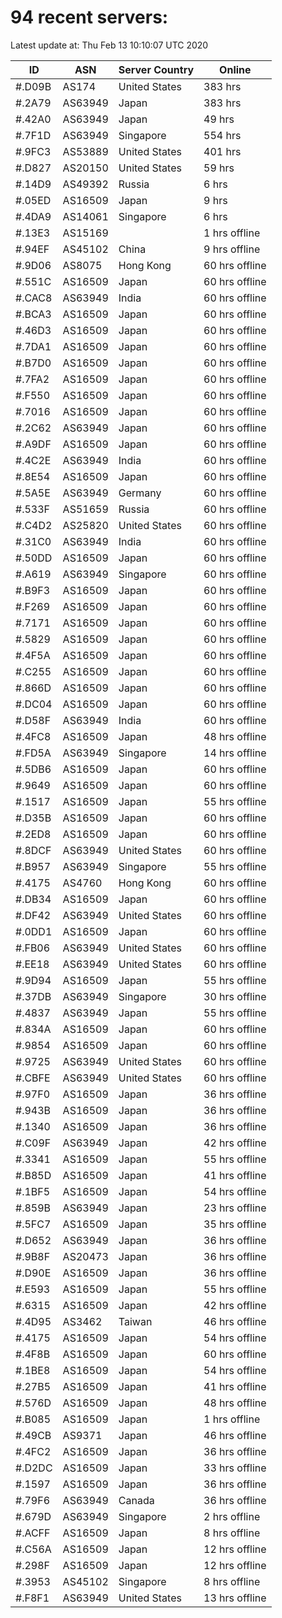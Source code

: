 # 94 recent servers:

Latest update at: Thu Feb 13 10:10:07 UTC 2020

| ID | ASN | Server Country | Online |
| -- | --- | -------------- | ------ |
| #.D09B | AS174 | United States | 383 hrs |
| #.2A79 | AS63949 | Japan | 383 hrs |
| #.42A0 | AS63949 | Japan | 49 hrs |
| #.7F1D | AS63949 | Singapore | 554 hrs |
| #.9FC3 | AS53889 | United States | 401 hrs |
| #.D827 | AS20150 | United States | 59 hrs |
| #.14D9 | AS49392 | Russia | 6 hrs |
| #.05ED | AS16509 | Japan | 9 hrs |
| #.4DA9 | AS14061 | Singapore | 6 hrs |
| #.13E3 | AS15169 |  | 1 hrs offline |
| #.94EF | AS45102 | China | 9 hrs offline |
| #.9D06 | AS8075 | Hong Kong | 60 hrs offline |
| #.551C | AS16509 | Japan | 60 hrs offline |
| #.CAC8 | AS63949 | India | 60 hrs offline |
| #.BCA3 | AS16509 | Japan | 60 hrs offline |
| #.46D3 | AS16509 | Japan | 60 hrs offline |
| #.7DA1 | AS16509 | Japan | 60 hrs offline |
| #.B7D0 | AS16509 | Japan | 60 hrs offline |
| #.7FA2 | AS16509 | Japan | 60 hrs offline |
| #.F550 | AS16509 | Japan | 60 hrs offline |
| #.7016 | AS16509 | Japan | 60 hrs offline |
| #.2C62 | AS63949 | Japan | 60 hrs offline |
| #.A9DF | AS16509 | Japan | 60 hrs offline |
| #.4C2E | AS63949 | India | 60 hrs offline |
| #.8E54 | AS16509 | Japan | 60 hrs offline |
| #.5A5E | AS63949 | Germany | 60 hrs offline |
| #.533F | AS51659 | Russia | 60 hrs offline |
| #.C4D2 | AS25820 | United States | 60 hrs offline |
| #.31C0 | AS63949 | India | 60 hrs offline |
| #.50DD | AS16509 | Japan | 60 hrs offline |
| #.A619 | AS63949 | Singapore | 60 hrs offline |
| #.B9F3 | AS16509 | Japan | 60 hrs offline |
| #.F269 | AS16509 | Japan | 60 hrs offline |
| #.7171 | AS16509 | Japan | 60 hrs offline |
| #.5829 | AS16509 | Japan | 60 hrs offline |
| #.4F5A | AS16509 | Japan | 60 hrs offline |
| #.C255 | AS16509 | Japan | 60 hrs offline |
| #.866D | AS16509 | Japan | 60 hrs offline |
| #.DC04 | AS16509 | Japan | 60 hrs offline |
| #.D58F | AS63949 | India | 60 hrs offline |
| #.4FC8 | AS16509 | Japan | 48 hrs offline |
| #.FD5A | AS63949 | Singapore | 14 hrs offline |
| #.5DB6 | AS16509 | Japan | 60 hrs offline |
| #.9649 | AS16509 | Japan | 60 hrs offline |
| #.1517 | AS16509 | Japan | 55 hrs offline |
| #.D35B | AS16509 | Japan | 60 hrs offline |
| #.2ED8 | AS16509 | Japan | 60 hrs offline |
| #.8DCF | AS63949 | United States | 60 hrs offline |
| #.B957 | AS63949 | Singapore | 55 hrs offline |
| #.4175 | AS4760 | Hong Kong | 60 hrs offline |
| #.DB34 | AS16509 | Japan | 60 hrs offline |
| #.DF42 | AS63949 | United States | 60 hrs offline |
| #.0DD1 | AS16509 | Japan | 60 hrs offline |
| #.FB06 | AS63949 | United States | 60 hrs offline |
| #.EE18 | AS63949 | United States | 60 hrs offline |
| #.9D94 | AS16509 | Japan | 55 hrs offline |
| #.37DB | AS63949 | Singapore | 30 hrs offline |
| #.4837 | AS63949 | Japan | 55 hrs offline |
| #.834A | AS16509 | Japan | 60 hrs offline |
| #.9854 | AS16509 | Japan | 60 hrs offline |
| #.9725 | AS63949 | United States | 60 hrs offline |
| #.CBFE | AS63949 | United States | 60 hrs offline |
| #.97F0 | AS16509 | Japan | 36 hrs offline |
| #.943B | AS16509 | Japan | 36 hrs offline |
| #.1340 | AS16509 | Japan | 36 hrs offline |
| #.C09F | AS63949 | Japan | 42 hrs offline |
| #.3341 | AS16509 | Japan | 55 hrs offline |
| #.B85D | AS16509 | Japan | 41 hrs offline |
| #.1BF5 | AS16509 | Japan | 54 hrs offline |
| #.859B | AS63949 | Japan | 23 hrs offline |
| #.5FC7 | AS16509 | Japan | 35 hrs offline |
| #.D652 | AS63949 | Japan | 36 hrs offline |
| #.9B8F | AS20473 | Japan | 36 hrs offline |
| #.D90E | AS16509 | Japan | 36 hrs offline |
| #.E593 | AS16509 | Japan | 55 hrs offline |
| #.6315 | AS16509 | Japan | 42 hrs offline |
| #.4D95 | AS3462 | Taiwan | 46 hrs offline |
| #.4175 | AS16509 | Japan | 54 hrs offline |
| #.4F8B | AS16509 | Japan | 60 hrs offline |
| #.1BE8 | AS16509 | Japan | 54 hrs offline |
| #.27B5 | AS16509 | Japan | 41 hrs offline |
| #.576D | AS16509 | Japan | 48 hrs offline |
| #.B085 | AS16509 | Japan | 1 hrs offline |
| #.49CB | AS9371 | Japan | 46 hrs offline |
| #.4FC2 | AS16509 | Japan | 36 hrs offline |
| #.D2DC | AS16509 | Japan | 33 hrs offline |
| #.1597 | AS16509 | Japan | 36 hrs offline |
| #.79F6 | AS63949 | Canada | 36 hrs offline |
| #.679D | AS63949 | Singapore | 2 hrs offline |
| #.ACFF | AS16509 | Japan | 8 hrs offline |
| #.C56A | AS16509 | Japan | 12 hrs offline |
| #.298F | AS16509 | Japan | 12 hrs offline |
| #.3953 | AS45102 | Singapore | 8 hrs offline |
| #.F8F1 | AS63949 | United States | 13 hrs offline |

